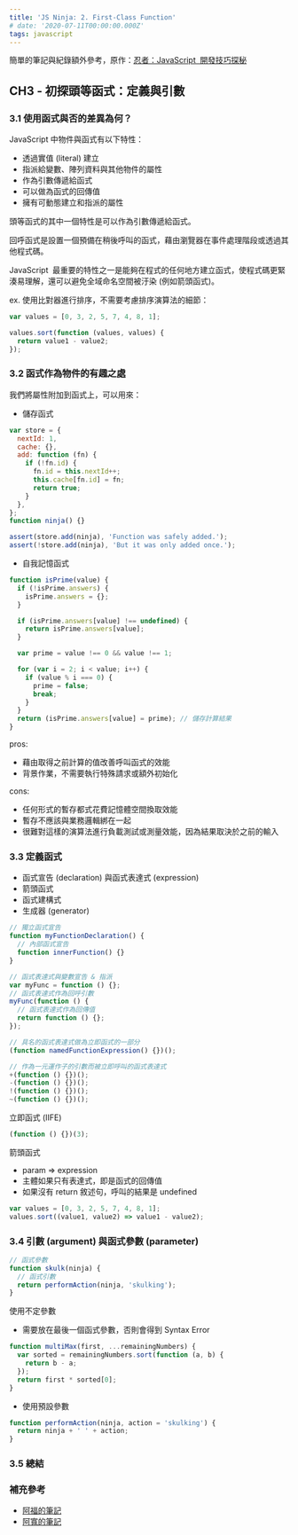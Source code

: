 ```yaml
---
title: 'JS Ninja: 2. First-Class Function'
# date: '2020-07-11T00:00:00.000Z'
tags: javascript
---
```


簡單的筆記與紀錄額外參考，原作：<a href="https://www.books.com.tw/products/0010701459" target="_blank">忍者：JavaScript  開發技巧探秘</a>

## CH3 - 初探頭等函式：定義與引數

### 3.1 使用函式與否的差異為何？

JavaScript 中物件與函式有以下特性：

- 透過實值 (literal) 建立
- 指派給變數、陣列資料與其他物件的屬性
- 作為引數傳遞給函式
- 可以做為函式的回傳值
- 擁有可動態建立和指派的屬性

頭等函式的其中一個特性是可以作為引數傳遞給函式。

回呼函式是設置一個預備在稍後呼叫的函式，藉由瀏覽器在事件處理階段或透過其他程式碼。

JavaScript  最重要的特性之一是能夠在程式的任何地方建立函式，使程式碼更緊湊易理解，還可以避免全域命名空間被汙染 (例如箭頭函式)。

ex. 使用比對器進行排序，不需要考慮排序演算法的細節：

```javascript
var values = [0, 3, 2, 5, 7, 4, 8, 1];

values.sort(function (values, values) {
  return value1 - value2;
});
```

### 3.2 函式作為物件的有趣之處

我們將屬性附加到函式上，可以用來：

- 儲存函式

```javascript
var store = {
  nextId: 1,
  cache: {},
  add: function (fn) {
    if (!fn.id) {
      fn.id = this.nextId++;
      this.cache[fn.id] = fn;
      return true;
    }
  },
};
function ninja() {}

assert(store.add(ninja), 'Function was safely added.');
assert(!store.add(ninja), 'But it was only added once.');
```

- 自我記憶函式

```javascript
function isPrime(value) {
  if (!isPrime.answers) {
    isPrime.answers = {};
  }

  if (isPrime.answers[value] !== undefined) {
    return isPrime.answers[value];
  }

  var prime = value !== 0 && value !== 1;

  for (var i = 2; i < value; i++) {
    if (value % i === 0) {
      prime = false;
      break;
    }
  }
  return (isPrime.answers[value] = prime); // 儲存計算結果
}
```

pros:

- 藉由取得之前計算的值改善呼叫函式的效能
- 背景作業，不需要執行特殊請求或額外初始化

cons:

- 任何形式的暫存都式花費記憶體空間換取效能
- 暫存不應該與業務邏輯綁在一起
- 很難對這樣的演算法進行負載測試或測量效能，因為結果取決於之前的輸入

### 3.3 定義函式

- 函式宣告 (declaration) 與函式表達式 (expression)
- 箭頭函式
- 函式建構式
- 生成器 (generator)

```javascript
// 獨立函式宣告
function myFunctionDeclaration() {
  // 內部函式宣告
  function innerFunction() {}
}

// 函式表達式與變數宣告 & 指派
var myFunc = function () {};
// 函式表達式作為回呼引數
myFunc(function () {
  // 函式表達式作為回傳值
  return function () {};
});

// 具名的函式表達式做為立即函式的一部分
(function namedFunctionExpression() {})();

// 作為一元運作子的引數而被立即呼叫的函式表達式
+(function () {})();
-(function () {})();
!(function () {})();
~(function () {})();
```

立即函式 (IIFE)

```javascript
(function () {})(3);
```

箭頭函式

- param => expression
- 主體如果只有表達式，即是函式的回傳值
- 如果沒有 return 敘述句，呼叫的結果是 undefined

```javascript
var values = [0, 3, 2, 5, 7, 4, 8, 1];
values.sort((value1, value2) => value1 - value2);
```

### 3.4 引數 (argument) 與函式參數 (parameter)

```javascript
// 函式參數
function skulk(ninja) {
  // 函式引數
  return performAction(ninja, 'skulking');
}
```

使用不定參數

- 需要放在最後一個函式參數，否則會得到 Syntax Error

```javascript
function multiMax(first, ...remainingNumbers) {
  var sorted = remainingNumbers.sort(function (a, b) {
    return b - a;
  });
  return first * sorted[0];
}
```

- 使用預設參數

```javascript
function performAction(ninja, action = 'skulking') {
  return ninja + ' ' + action;
}
```

### 3.5 總結

### 補充參考

- [阿福的筆記](https://www.notion.so/Chapter3-df2158c43739481bafbf6a1b43709d70)
- [阿寬的筆記](https://www.coderbridge.com/@waynelee2048/a58346d15d2f4100ae6eebd8ed34aff3)
